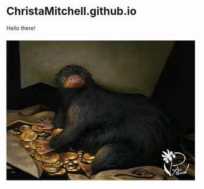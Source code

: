 # ChristaMitchell.github.io

Hello there!  

![Nifler](https://github.com/ChristaMitchell/ChristaMitchell.github.io/blob/main/Niffler%20Crop.jpg)
